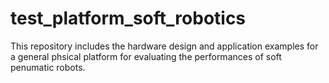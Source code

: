 # test_platform_soft_robotics
This repository includes the hardware design and application examples for a general phsical platform for evaluating the performances of soft penumatic robots.
